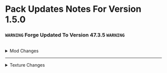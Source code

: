 # Pack Updates Notes For Version 1.5.0

### `WARNING` **Forge Updated To Version 47.3.5** `WARNING`

<br /> 

<details>
  
<br />  

<summary>Mod Changes</summary>

  <details>
    
<summary>Mods Updated</summary>

* #### Almost Unified - Version 1.20.1-0.9.4
* #### Apotheosis - Version 1.20.1-7.3.5
* #### Apothic Attributes - Version 1.20.1-1.3.6
* #### Artifacts - Version 9.5.11
* #### AzureLib - Version 1.20.1-2.0.30
* #### Bad Mobs - Version 1.20.1-19.0.4
* #### Ballistix - Version 1.20.1-0.7.0-4
* #### Balm - Version 1.20.1-7.3.6-all
* #### Better Advancements - Version 1.20.1-0.4.2.10
* #### Better Combat - Version 1.8.5+1.20.1
* #### Better FPS - Version 1.20.1-4.4
* #### Blueprint - Version 1.20.1-7.1.0
* #### Bookshelf - Version 1.20.1-20.3.13
* #### Born In Chaos - Version 1.20.1_1.3.1
* #### ChoiceTheorem's Overhauled Village - Version 3.4.5
* #### Chunk Pregenerator - Version 1.20-4.4.4
* #### Citadel - Version 2.5.6-1.20.1
* #### Clickable Advancements - Version 1.20.1-3.8
* #### Collective - Version 1.20.1-7.74
* #### Colorful Hearts - Version 1.20.1-4.2.13
* #### Connectivity - Version 1.20.1-5.6
* #### Cooking For Blockheads - Version 1.20.1-16.0.6
* #### Corail Tombstone - Version 1.20.1-8.6.7
* #### CorgiLib - Version 1.20.1-4.0.1.3
* #### Crafting Tweaks - Version 1.20.1-18.2.4
* #### Create: Big Cannons - Version 5.5.0-mc.1.20.1
* #### Create: Crafts & Additions - Version 1.20.1-1.2.4d
* #### Create: Deco - Version 2.0.2-1.20.1-forge
* #### Create: Encased - Version 1.20.1-1.6.1
* #### Create: Enchantment Industry - Version 1.2.9.d
* #### Create: Factory Must Grow - Version 0.9.0d-1.20.1
* #### Create: Ore Excavation - Version 1.20-1.5.0
* #### Create: Design n' Decor - Version 0.4-1.20.1
* #### Create: Liquid Fuel - Version 2.1.1-1.20.1
* #### Create: Slice & Dice - Version 3.2.1
* #### Create: Steam 'n' Rails - Version 1.6.4+forge-mc1.20.1
* #### CreativeCore - Version 2.11.33_mc1.20.1
* #### Cupboard - Version 1.20.1-2.7
* #### Curios API - Version 5.9.1+1.20.1
* #### Deep Dark: Regrowth - Version 1.2.6.1-1.20.1
* #### Electrodynamics - Version 1.20.1-0.9.1-0
* #### Embeddium - Version 0.3.28+mc1.20.1
* #### Enchantment Descriptions - Version 1.20.1-17.0.16
* #### Enhanced AI - Version 2.4.7-mc1.20.1
* #### Enhanced Celestials - Version 1.20.1-5.0.0.4
* #### Enhanced Visuals - Version 1.8.1_mc1.20.1
* #### Extreme Sound Muffler - Version 3.48-forge-1.20.1
* #### Fancy Menu - Version 3.2.3_MC_1.20.1
* #### Fast Leaf Decay - Version 32
* #### ForgeEndertech - Version 1.20.1-11.1.4.0-build.0572
* #### Forgified Fabric API - Version 0.92.2+1.11.8+1.20.1
* #### FTB Chunks - Version 2001.3.1
* #### FTB Library - Version 2001.2.4
* #### FTB Quests - Version 2001.4.8
* #### FTB Teams - Version 2001.3.0
* #### FTB Ultimine - Version 2001.1.5
* #### FTB XMod Compat - Version 2.1.1
* #### Functional Storage - Version 1.20.1-1.2.11
* #### Fungal Infection: Spore - Version 1.2.0_2.0.8c
* #### GeckoLib - Version 1.20.1-4.4.7
* #### Guard Villagers - Version 1.20.1-1.6.6
* #### InsaneLib - Version 1.13.5-mc1.20.1
* #### Inventory Essentials - Version 1.20.1-8.2.6
* #### Inventory HUD+ - Version 1.20.1-3.4.24
* #### Jade - Version 1.20.1-forge-11.9.4
* #### Just Enough Effect Descriptions - Version 1.20-2.2.1
* #### Just Enough Items - Version 1.20.1-forge-15.8.2.23
* #### Kotlin for Forge - Version 4.11.0-all
* #### KubeJS - Version 2001.6.5-build.14
* #### KubeJS Offline Documentation - Version 4.0.2
* #### L_Ender's Cataclysm - Version 1.99.6-1.20.1
* #### L2 Library - Version 2.4.28
* #### Large Ore Deposits - Version 1.20.1-8.1.2.0-build.0424
* #### Lithostitched - Version 1.20.1-1.1.6
* #### Login Protection - Version 1.20.1-3.4
* #### Lootr - Version 1.20-0.7.34.86
* #### Lucky's Blocky Siege - Version 6.1.92-1.20.1
* #### Macaw's Bridges - Version 3.0.0-mc1.20.1forge
* #### Macaw's Doors - Version 1.1.1forge-mc1.20.1
* #### Macaw's Fences and Walls - Version 1.1.2-mc1.20.1forge
* #### Macaw's Lights and Lamps - Version 1.1.0-mc1.20.1forge
* #### Macaw's Paths and Pavings - Version 1.0.5-1.20.1forge
* #### Macaw's Roofs - Version 2.3.1-mc1.20.1
* #### Macaw's Trapdoors - Version 1.1.3-mc1.20.1forge
* #### Max Health Fix - Version 1.20.1-12.0.3
* #### MmmMmmMmmMmm (Target Dummy) - Version 1.20-1.8.17b
* #### Moderately Enough Effect Descriptions - Version 1.20.1-4.7
* #### ModernFix - Version 5.18.10+mc1.20.1
* #### Moonlight Lib - Version 1.20-2.12.9-forge
* #### More Overlays - Version 1.22.7-mc1.20.2
* #### Mouse Tweaks - Version mc1.20.1-2.25.1
* #### Nuclear Science - Version 1.20.1-0.6.1-0
* #### Oculus - Version mc1.20.1-1.7.0
* #### Placebo - Version 1.20.1-8.6.2
* #### PneumaticCraft: Repressurized - Version 6.0.15+mc1.20.1
* #### PolyLib - Version 2000.0.3-build.143
* #### Polymorph - Version 0.49.5+1.20.1
* #### ProbeJS - Version 7.0.1-forge
* #### Puzzles Lib - Version 8.1.20-1.20.1
* #### Rechiseled - 1.1.6-forge-mc1.20
* #### Recipe Essentials - Version 1.20.1-3.5
* #### Refined Polymorphism - Version 0.1.1-1.20.1
* #### Resourceful Lib - Version 1.20.1-2.1.28
* #### Savage Ender Dragon - Version 1.20.1-4.6
* #### Sculk Horde - Version 1.20.1-0.9.8
* #### Searchables - Version 1.20.1-1.0.3
* #### ShetiPhianCore - Version 1.20.1-1.3
* #### Sinytra Connector - Version 1.00-beta.44+1.20.1
* #### Small Ships - Version 1.20.1-2.0.0-b1.4
* #### SmartBrainLib - Version 1.20.1-1.14.2
* #### Sophisticated Backpacks - Version 1.20.1-3.20.5.1044
* #### Sophisticated Core - Version 1.20.1-0.6.22.611
* #### Spawn Balance Utility - Version 1.20-46.13.5
* #### Starter Kit - Version 1.12.1-7.0
* #### Structure Essentials - Version 1.20.1-3.4
* #### Structure Gel API - Version 1.20.1-2.16.2
* #### Terralith - Version 1.20_v2.5.4
* #### The Outer End - Version 1.0.9
* #### Titanium - Version 1.20.1-3.8.32
* #### Valhelsia Core - Version 1.20.1-1.1.2
* #### Waystones - Version 1.20-14.1.4
* #### Yung's API - Version 1.20-Forge-4.0.5
* #### Yung's Better Dungeons - Version 1.20-Forge-4.0.4
* #### Yung's Better End Island - Version 1.20-Forge-2.0.6
* #### Yung's Better Jungle Temples - Version 1.20-Forge-2.0.5
* #### Yung's Better Nether Fortresses - Version 1.20-Forge-2.0.6

</details>

<br />

<details>
  
<summary>Mods Removed</summary>
  
* #### Alex's Caves
* #### Ars Creo
* #### Ars Elemental
* #### Ars Nouveau
* #### Basic Nuclear
* #### Blood Magic
* #### Botania
* #### Create: Utilities
* #### Forbidden and Arcanus
* #### From Another World
* #### KubeJS: Ars Nouveau
* #### KubeJS: Blood Magic
* #### KubeJS: Botania
* #### Mana & Artifice
* #### Mythic Botany
* #### Twilight Forest

</details>

<br />

<details>
  
<summary>Mods Added</summary>
  
* #### Better Cave Dweller - Version 1.20.1
* #### Better Safe Bed - Version 1.20-9
* #### Create: Connected - Version 0.8.2-mc1.20.1-all
* #### Create: Ender Transmission - Version 2.0.7-1.20.1
* #### Doctor Who Weeping Angels - Version 46.0.2
* #### [EMF] Entity Model Features - Version 1.20.1-2.1.3
* #### [ETF] Entity Texture Features - Version 1.20.1-6.1.3
* #### Flesh That Hates - Version 1.1b
* #### Horror Elements Mod - Version 1.5.9_1.20.1
* #### Modular Force Field System - Version 5.1.9-all
* #### Nyf's Spiders - Version 1.20.1-2.1.1
* #### Sophisticated Storage - Version 1.20.1-0.10.25.804
* #### Starlight - Version 1.1.2+forge.1cda73c
* #### The Anomaly - Version 1.1.0
* #### The End Of Herobrine - Version 1.20.1-1.0.8.2
* #### The Man From The Fog - Version 1.3-1.20.1
* #### The Slender Man - Version 1.4
* #### Vivecraft - Version 1.20.1-1.1.11
* #### Vivecraft Compat - Version 1.20-1.3.5
* #### Whispering Spirits - Version 1.20.1-v1.4.0

</details>

</details>

__________________________________________________

<details>
  
<br />  

<summary>Texture Changes</summary>

  <details>
  
<summary>Shaders Added</summary>
  
* #### Spooklementary

</details>

<br />

<details>
  
<summary>Resource Packs Added</summary>
  
* #### Fresh Animations
* #### Better Spiders
* #### Boss Rereshed
* #### Blue's Better Monsters

</details>

</details>


